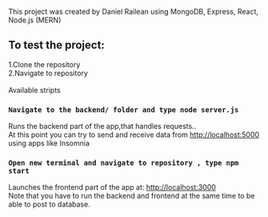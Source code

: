 This project was created by Daniel Railean using MongoDB, Express, React, Node.js (MERN)

## To test the project:

1.Clone the repository
<br />
2.Navigate to repository
<br />
<br />
Available stripts

### `Navigate to the backend/ folder and type node server.js`

Runs the backend part of the app,that handles requests..<br />
At this point you can try to send and receive data from [http://localhost:5000](http://localhost:5000) using apps like Insomnia

### `Open new terminal and navigate to repository , type npm start`

Launches the frontend part of the app at:
[http://localhost:3000](http://localhost:3000) <br />
Note that you have to run the backend and frontend at the same time to be able to post to database.

